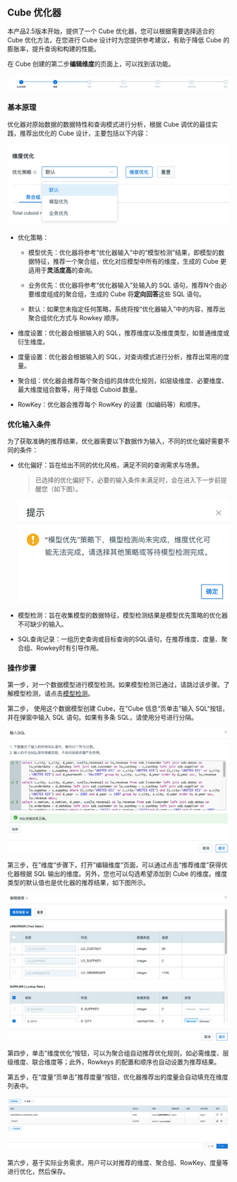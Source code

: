## Cube 优化器

本产品2.5版本开始，提供了一个 Cube 优化器，您可以根据需要选择适合的 Cube 优化方法，在您进行 Cube 设计时为您提供参考建议，有助于降低 Cube 的膨胀率，提升查询和构建的性能。

在 Cube 创建的第二步**编辑维度**的页面上，可以找到该功能。

![Cube 创建流程](images/Cube_optimizer/updated_cn_0.png)



### 基本原理

优化器对原始数据的数据特性和查询模式进行分析，根据 Cube 调优的最佳实践，推荐出优化的 Cube 设计，主要包括以下内容：

![模型优先](images/Cube_optimizer/updated_cn_2.png)

- 优化策略：

  - 模型优先：优化器将参考“优化器输入”中的“模型检测”结果，即模型的数据特征，推荐一个聚合组，优化对应模型中所有的维度，生成的 Cube 更适用于**灵活度高**的查询。

  - 业务优先：优化器将参考“优化器输入”处输入的 SQL 语句，推荐N个由必要维度组成的聚合组，生成的 Cube 将**定向回答**这些 SQL 语句。

  - 默认：如果您未指定任何策略，系统将按“优化器输入”中的内容，推荐出聚合组优化方式与 Rowkey 顺序。 

- 维度设置：优化器会根据输入的 SQL，推荐维度以及维度类型，如普通维度或衍生维度。

- 度量设置：优化器会根据输入的 SQL，对查询模式进行分析，推荐出常用的度量。

- 聚合组：优化器会推荐每个聚合组的具体优化规则，如层级维度、必要维度、最大维度组合数等，用于降低 Cuboid 数量。

- RowKey：优化器会推荐每个 RowKey 的设置（如编码等）和顺序。



### 优化输入条件

为了获取准确的推荐结果，优化器需要以下数据作为输入，不同的优化偏好需要不同的条件：

- 优化偏好：旨在给出不同的优化风格，满足不同的查询需求与场景。

  > 已选择的优化偏好下，必要的输入条件未满足时，会在进入下一步前提醒您（如下图）。

  ![提示信息](images/Cube_optimizer/updated_cn_4.png)

- 模型检测：旨在收集模型的数据特征，模型检测结果是模型优先策略的优化器不可缺少的输入。

- SQL查询记录：一组历史查询或目标查询的SQL语句，在推荐维度、度量、聚合组、Rowkey时有引导作用。



### 操作步骤

第一步，对一个数据模型进行模型检测。如果模型检测已通过，请跳过该步骤。了解模型检测，请点击[模型检测](../model_design/model_check.cn.md)。

第二步， 使用这个数据模型创建 Cube，在”Cube 信息“页单击”输入 SQL“按钮，并在弹窗中输入 SQL 语句。如果有多条 SQL，请使用分号进行分隔。

![输入 SQL](images/Cube_optimizer/suggestion_sql.png)

第三步，在”维度“步骤下，打开”编辑维度“页面，可以通过点击“推荐维度”获得优化器根据 SQL 输出的维度。另外，您也可以勾选希望添加到 Cube 的维度。维度类型的默认值也是优化器的推荐结果，如下图所示。

![编辑维度](images/Cube_optimizer/updated_cn_5.png)



第四步，单击”维度优化“按钮，可以为聚合组自动推荐优化规则，如必需维度、层级维度、联合维度等；此外，Rowkeys 的配置和顺序也自动设置为推荐结果。

第五步，在”度量“页单击”推荐度量“按钮，优化器推荐出的度量会自动填充在维度列表中。

![设置度量](images/Cube_optimizer/CN_measure.png)

第六步，基于实际业务需求，用户可以对推荐的维度、聚合组、RowKey、度量等进行优化，然后保存。

